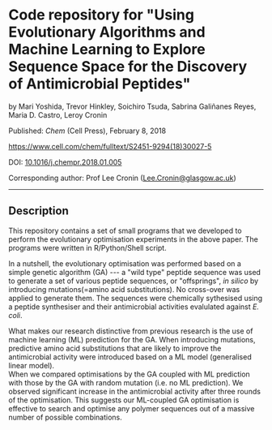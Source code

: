 # Code repository for "Using Evolutionary Algorithms and Machine Learning to Explore Sequence Space for the Discovery of Antimicrobial Peptides" 

by Mari Yoshida, Trevor Hinkley, Soichiro Tsuda, Sabrina Galiñanes Reyes, Maria D. Castro, Leroy Cronin

Published: _Chem_ (Cell Press), February 8, 2018

https://www.cell.com/chem/fulltext/S2451-9294(18)30027-5

DOI: [10.1016/j.chempr.2018.01.005](https://doi.org/10.1016/j.chempr.2018.01.005)

Corresponding author: Prof Lee Cronin (Lee.Cronin@glasgow.ac.uk)

----- 

## Description 

This repository contains a set of small programs that we developed to perform the evolutionary optimisation experiments in the above paper. The programs were written in R/Python/Shell script.  

In a nutshell, the evolutionary optimisation was performed based on a simple genetic algorithm (GA) --- a "wild type" peptide sequence was used to generate a set of various peptide sequences, or "offsprings", _in silico_ by introducing mutations(=amino acid substitutions). No cross-over was applied to generate them. The sequences were chemically sythesised using a peptide synthesiser and their antimicrobial activities evalulated against _E. coli_.  

What makes our research distinctive from previous research is the use of machine learning (ML) prediction for the GA. When introducing mutations, predictive amino acid substitutions that are likely to improve the antimicrobial activity were introduced based on a ML model (generalised linear model).  
When we compared optimisations by the GA coupled with ML prediction with those by the GA with random mutation (i.e. no ML prediction). We observed significant increase in the antimicrobial activity after three rounds of the optimisation. This suggests our ML-coupled GA optimisation is effective to search and optimise any polymer sequences out of a massive number of possible combinations. 




